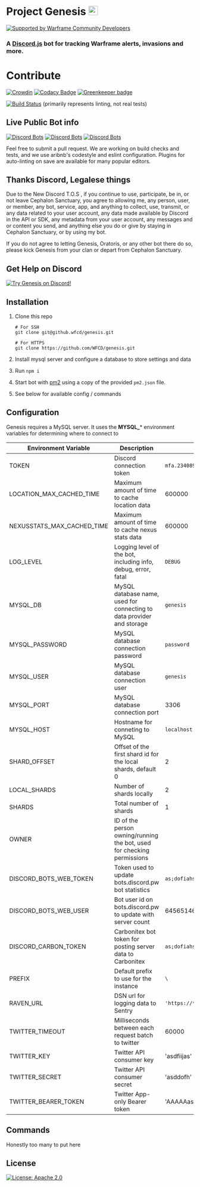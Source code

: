 # Project Genesis <img src="src/resources/genesis-vector-cyan.png" height="25" width="25" alt="Genesis Avatar"/>

[![Supported by Warframe Community Developers](https://warframestat.us/wfcd.png)](https://github.com/WFCD "Supported by Warframe Community Developers")

### A [Discord.js](http://discord.js.org) bot for tracking Warframe alerts, invasions and more. 

# Contribute

[![Crowdin](https://d322cqt584bo4o.cloudfront.net/genesis-discord/localized.svg)](https://crowdin.com/project/genesis-discord) 
[![Codacy Badge](https://api.codacy.com/project/badge/Grade/2e0ada11fe724aaea15f5fdb97eaf781)](https://www.codacy.com/app/aliasfalse/genesis?utm_source=github.com&amp;utm_medium=referral&amp;utm_content=WFCD/genesis&amp;utm_campaign=Badge_Grade) 
[![Greenkeeper badge](https://badges.greenkeeper.io/WFCD/genesis.svg)](https://greenkeeper.io/)

[![Build Status](https://travis-ci.com/WFCD/genesis.svg?branch=master)](https://travis-ci.com/WFCD/genesis) (primarily represents linting, not real tests)

## Live Public Bot info
[![Discord Bots](https://discordbots.org/api/widget/status/123591822579597315.png)](https://discordbots.org/bot/123591822579597315?utm_source=widget) 
[![Discord Bots](https://discordbots.org/api/widget/servers/123591822579597315.png)](https://discordbots.org/bot/123591822579597315?utm_source=widget) 
[![Discord Bots](https://discordbots.org/api/widget/lib/123591822579597315.png)](https://discordbots.org/bot/123591822579597315?utm_source=widget)



Feel free to submit a pull request. We are working on build checks and tests, and we use aribnb's codestyle and eslint configuration. Plugins for auto-linting on save are available for many popular editors.


## Thanks Discord, Legalese things

Due to the New Discord T.O.S , if you continue to use, participate, be in, or not leave Cephalon Sanctuary, you agree to allowing me, any person, user, or member, any bot, service, app, and anything to collect, use, transmit, or any data related to your user account, any data made available by Discord in the API or SDK, any metadata from your user account, any messages and or content you send, and anything else you do or give by staying in Cephalon Sanctuary, or by using my bot.

If you do not agree to letting Genesis, Oratoris, or any other bot there do so, please kick Genesis from your clan or depart from Cephalon Sanctuary.

## Get Help on Discord

[![Try Genesis on Discord!](https://discordapp.com/api/guilds/146691885363232769/embed.png?style=banner2)](https://discord.gg/DuFunUv "Try Genesis on Discord!")

## Installation

1. Clone this repo

    ```
    # For SSH
    git clone git@github.wfcd/genesis.git
    
    # For HTTPS
    git clone https://github.com/WFCD/genesis.git
    ```
1. Install mysql server and configure a database to store settings and data

1. Run `npm i`

1. Start bot with [pm2](http://pm2.keymetrics.io/) using a copy of the provided `pm2.json` file.

1. See below for available config / commands

## Configuration

Genesis requires a MySQL server. It uses the **MYSQL_*** environment variables for determining where to connect to

Environment Variable | Description | Example | Default
--- | --- | --- | ---
TOKEN | Discord connection token | `mfa.234089sdfasdf20dfada,f.asd` | N\A
LOCATION_MAX_CACHED_TIME | Maximum amount of time to cache location data | 600000 | 60000
NEXUSSTATS_MAX_CACHED_TIME | Maximum amount of time to cache nexus stats data | 600000 | 60000
LOG_LEVEL | Logging level of the bot, including info, debug, error, fatal | `DEBUG` | `ERROR`
MYSQL_DB | MySQL database name, used for connecting to data provider and storage | `genesis` | `genesis`
MYSQL_PASSWORD | MySQL database connection password | `password` | N\A
MYSQL_USER | MySQL database connection user | `genesis` | `genesis`
MYSQL_PORT | MySQL database connection port | 3306 | 3306
MYSQL_HOST | Hostname for conneting to MySQL | `localhost` | `localhost`
SHARD_OFFSET | Offset of the first shard id for the local shards, default 0 | 2 | 0
LOCAL_SHARDS | Number of shards locally | 2 | 1
SHARDS | Total number of shards | 1 | 1
OWNER | ID of the person owning/running the bot, used for checking permissions
DISCORD_BOTS_WEB_TOKEN | Token used to update bots.discord.pw bot statistics | `as;dofiahsdf` | N\A
DISCORD_BOTS_WEB_USER | Bot user id on bots.discord.pw to update with server count | 6456514654966321321 | N\A
DISCORD_CARBON_TOKEN | Carbonitex bot token for posting server data to Carbonitex | `as;dofiahsdf` | N\A
PREFIX | Default prefix to use for the instance | `\` | `\`
RAVEN_URL | DSN url for logging data  to Sentry | `'https://***:***@sentry.io/***'` | N\A
TWITTER_TIMEOUT | Milliseconds between each request batch to twitter | 60000 | 60000
TWITTER_KEY | Twitter API consumer key | 'asdfiijas' | N\A
TWITTER_SECRET | Twitter API consumer secret | 'asddofh' | N\A
TWITTER_BEARER_TOKEN | Twitter App-only Bearer token | 'AAAAAasddfasd' | N\A

## Commands

Honestly too many to put here

## License

[![License: Apache 2.0](https://img.shields.io/badge/license-Apache%202.0-green.svg)](https://opensource.org/licenses/Apache-2.0)
